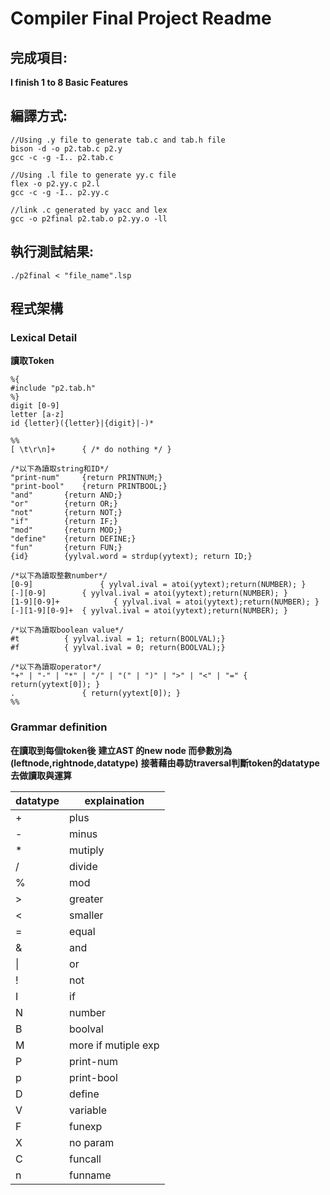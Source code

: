 # Compiler Final Project Readme
## 完成項目:

**I finish 1 to 8 Basic Features**

## 編譯方式:
```pseudo=
//Using .y file to generate tab.c and tab.h file
bison -d -o p2.tab.c p2.y
gcc -c -g -I.. p2.tab.c

//Using .l file to generate yy.c file
flex -o p2.yy.c p2.l
gcc -c -g -I.. p2.yy.c

//link .c generated by yacc and lex
gcc -o p2final p2.tab.o p2.yy.o -ll
```

## 執行測試結果:
```pesudo=
./p2final < "file_name".lsp
```
## 程式架構

### Lexical Detail
**讀取Token**
```l=
%{
#include "p2.tab.h"
%}
digit [0-9]
letter [a-z]
id {letter}({letter}|{digit}|-)*

%%
[ \t\r\n]+		{ /* do nothing */ }

/*以下為讀取string和ID*/
"print-num" 	{return PRINTNUM;}
"print-bool"  	{return PRINTBOOL;}
"and"		{return AND;}
"or"		{return OR;}
"not"		{return NOT;}
"if"		{return IF;}
"mod"		{return MOD;}
"define"	{return DEFINE;}
"fun"		{return FUN;}
{id}		{yylval.word = strdup(yytext); return ID;}

/*以下為讀取整數number*/
[0-9] 		        { yylval.ival = atoi(yytext);return(NUMBER); }
[-][0-9] 		{ yylval.ival = atoi(yytext);return(NUMBER); }
[1-9][0-9]+ 	       { yylval.ival = atoi(yytext);return(NUMBER); }
[-][1-9][0-9]+ 	{ yylval.ival = atoi(yytext);return(NUMBER); }

/*以下為讀取boolean value*/
#t			{ yylval.ival = 1; return(BOOLVAL);}
#f			{ yylval.ival = 0; return(BOOLVAL);}

/*以下為讀取operator*/
"+" | "-" | "*" | "/" | "(" | ")" | ">" | "<" | "="	{ return(yytext[0]); }
.				{ return(yytext[0]); }
%%
```
### Grammar definition

**在讀取到每個token後**
**建立AST 的new node 而參數別為(leftnode,rightnode,datatype)**
**接著藉由尋訪traversal判斷token的datatype去做讀取與運算**


| datatype | explaination |
| -------- | ------------ |
| +        | plus         |     
| -        | minus        |     
| *        | mutiply      |     
| /        | divide       |     
| %        | mod          |     
| >        | greater      |     
| <        | smaller      |     
| =        | equal        |     
| &        | and          |     
| \|       | or           |
| !        | not          |
| I        | if           |
| N        | number       |
| B        | boolval      |
| M        | more if mutiple exp      |
| P        |print-num     |
| p        |print-bool    |
| D        |define        |
| V        |variable      |
| F        |funexp        |
| X        |no param      |
| C        |funcall       |
| n        |funname       |



